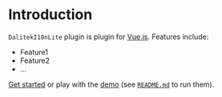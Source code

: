 # Introduction

`DalitekI18nLite` plugin is plugin for [Vue.js](http://vuejs.org).
Features include:

- Feature1
- Feature2
- ...

[Get started](./started/) or play with the [demo](https://github.com//dalitek-i18n-lite/tree/dev/demo) (see [`README.md`](https://github.com//dalitek-i18n-lite/) to run them).
